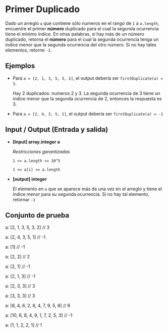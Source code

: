 # Primer Duplicado

Dado un arreglo `a` que contiene sólo numeros en el rango de `1` a `a.length`, encuentre el primer **número** duplicado para el cual la segunda ocurrencia tiene el mínimo índice. En otras palabras, si hay más de un número duplicado, retorna el **número** para el cual la segunda ocurrencia tenga un índice menor que la segunda ocurrencia del otro número. Si no hay tales elementos, retorne `-1`.

## Ejemplos

- Para `a = [2, 1, 3, 5, 3, 2]`, el output debería ser `firstDuplicate(a) = 3`.

  Hay 2 duplicados: numeros 2 y 3. La segunda ocurrencia de 3 tiene un índice menor que la segunda ocurrencia de 2, entonces la respuesta es 3.


- Para `a = [2, 4, 3, 5, 1]`, el output debería ser `firstDuplicate(a) = -1`


## Input / Output (Entrada y salida)

- **[Input] array.integer a**

  *Restricciones garantizadas*
  
  `1 <= a.length <= 10^5`

  `1 <= a[i] <= a.length`

- **[output] integer**

  El elemento en `a` que se aparece más de una vez en el arreglo y tiene el índice menor para su segunda ocurrencia. Si no hay tal elemento, retornar `-1`

## Conjunto de prueba

a: [2, 1, 3, 5, 3, 2] // 3

a: [2, 4, 3, 5, 1] // -1

a: [1] // -1

a: [2, 2] // 2

a: [2, 1] // -1

a: [2, 1, 3] // -1

a: [2, 3, 3] // 3

a: [3, 3, 3] // 3

a: [8, 4, 6, 2, 6, 4, 7, 9, 5, 8] // 6

a: [10, 6, 8, 4, 9, 1, 7, 2, 5, 3] // -1

a: [1, 1, 2, 2, 1] // 1

